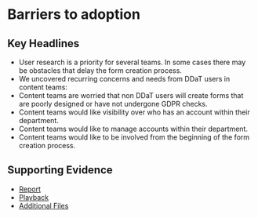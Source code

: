 # Barriers to adoption

## Key Headlines 

- User research is a priority for several teams. In some cases there may be obstacles that delay the form creation process.
- We uncovered recurring concerns and needs from DDaT users in content teams:
- Content teams are worried that non DDaT users will create forms that are poorly designed or have not undergone GDPR checks. 
- Content teams would like visibility over who has an account within their department.
- Content teams would like to manage accounts within their department.
- Content teams would like to be involved from the beginning of the form creation process.

## Supporting Evidence
- [Report](https://docs.google.com/presentation/d/1PH6eGfiu83nJvuzgpBmZHBNhQ4OfCqQcJKVASSYxLFQ/edit#slide=id.g29d073d7671_0_72)
- [Playback](https://drive.google.com/file/d/1N1rZdC1WO9HOaYA52p0r4epW0HZHePeF/view?usp=sharing)
- [Additional Files](https://drive.google.com/drive/folders/1g6KGqkffUg1iHyyndgaySdTlm__wtTgm?usp=drive_link)

